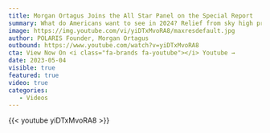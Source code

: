 ```yaml
---
title: Morgan Ortagus Joins the All Star Panel on the Special Report
summary: What do Americans want to see in 2024? Relief from sky high prices. Too many families are still forced to choose between filling up their tank and putting food on the table. They’re going to remember that at the polls next year.  
image: https://img.youtube.com/vi/yiDTxMvoRA8/maxresdefault.jpg
author: POLARIS Founder, Morgan Ortagus
outbound: https://www.youtube.com/watch?v=yiDTxMvoRA8
cta: View Now On <i class="fa-brands fa-youtube"></i> Youtube →
date: 2023-05-04
visible: true
featured: true
video: true
categories:
   - Videos
---
```


{{< youtube yiDTxMvoRA8 >}}